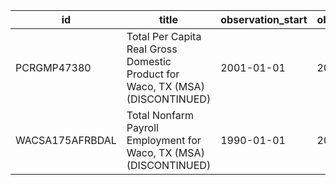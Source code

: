 | id              | title                                                                          | observation_start   | observation_end   |
|-----------------|--------------------------------------------------------------------------------|---------------------|-------------------|
| PCRGMP47380     | Total Per Capita Real Gross Domestic Product for Waco, TX (MSA) (DISCONTINUED) | 2001-01-01          | 2017-01-01        |
| WACSA175AFRBDAL | Total Nonfarm Payroll Employment for Waco, TX (MSA) (DISCONTINUED)             | 1990-01-01          | 2016-01-01        |